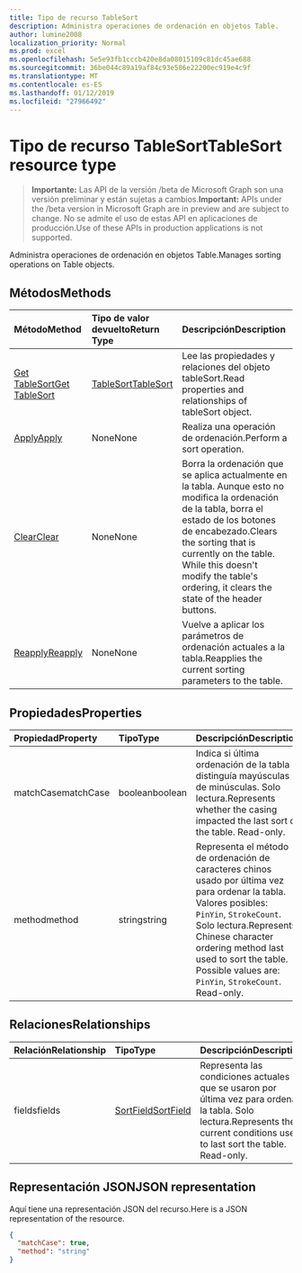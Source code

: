 ```yaml
---
title: Tipo de recurso TableSort
description: Administra operaciones de ordenación en objetos Table.
author: lumine2008
localization_priority: Normal
ms.prod: excel
ms.openlocfilehash: 5e5e93fb1cccb420e8da08015109c81dc45ae688
ms.sourcegitcommit: 36be044c89a19af84c93e586e22200ec919e4c9f
ms.translationtype: MT
ms.contentlocale: es-ES
ms.lasthandoff: 01/12/2019
ms.locfileid: "27966492"
---
```

# <a name="tablesort-resource-type"></a><span data-ttu-id="8a462-103">Tipo de recurso TableSort</span><span class="sxs-lookup"><span data-stu-id="8a462-103">TableSort resource type</span></span>

> <span data-ttu-id="8a462-104">**Importante:** Las API de la versión /beta de Microsoft Graph son una versión preliminar y están sujetas a cambios.</span><span class="sxs-lookup"><span data-stu-id="8a462-104">**Important:** APIs under the /beta version in Microsoft Graph are in preview and are subject to change.</span></span> <span data-ttu-id="8a462-105">No se admite el uso de estas API en aplicaciones de producción.</span><span class="sxs-lookup"><span data-stu-id="8a462-105">Use of these APIs in production applications is not supported.</span></span>

<span data-ttu-id="8a462-106">Administra operaciones de ordenación en objetos Table.</span><span class="sxs-lookup"><span data-stu-id="8a462-106">Manages sorting operations on Table objects.</span></span>


## <a name="methods"></a><span data-ttu-id="8a462-107">Métodos</span><span class="sxs-lookup"><span data-stu-id="8a462-107">Methods</span></span>

| <span data-ttu-id="8a462-108">Método</span><span class="sxs-lookup"><span data-stu-id="8a462-108">Method</span></span>           | <span data-ttu-id="8a462-109">Tipo de valor devuelto</span><span class="sxs-lookup"><span data-stu-id="8a462-109">Return Type</span></span>    |<span data-ttu-id="8a462-110">Descripción</span><span class="sxs-lookup"><span data-stu-id="8a462-110">Description</span></span>|
|:---------------|:--------|:----------|
|[<span data-ttu-id="8a462-111">Get TableSort</span><span class="sxs-lookup"><span data-stu-id="8a462-111">Get TableSort</span></span>](../api/tablesort-get.md) | [<span data-ttu-id="8a462-112">TableSort</span><span class="sxs-lookup"><span data-stu-id="8a462-112">TableSort</span></span>](tablesort.md) |<span data-ttu-id="8a462-113">Lee las propiedades y relaciones del objeto tableSort.</span><span class="sxs-lookup"><span data-stu-id="8a462-113">Read properties and relationships of tableSort object.</span></span>|
|[<span data-ttu-id="8a462-114">Apply</span><span class="sxs-lookup"><span data-stu-id="8a462-114">Apply</span></span>](../api/tablesort-apply.md)|<span data-ttu-id="8a462-115">None</span><span class="sxs-lookup"><span data-stu-id="8a462-115">None</span></span>|<span data-ttu-id="8a462-116">Realiza una operación de ordenación.</span><span class="sxs-lookup"><span data-stu-id="8a462-116">Perform a sort operation.</span></span>|
|[<span data-ttu-id="8a462-117">Clear</span><span class="sxs-lookup"><span data-stu-id="8a462-117">Clear</span></span>](../api/tablesort-clear.md)|<span data-ttu-id="8a462-118">None</span><span class="sxs-lookup"><span data-stu-id="8a462-118">None</span></span>|<span data-ttu-id="8a462-p102">Borra la ordenación que se aplica actualmente en la tabla. Aunque esto no modifica la ordenación de la tabla, borra el estado de los botones de encabezado.</span><span class="sxs-lookup"><span data-stu-id="8a462-p102">Clears the sorting that is currently on the table. While this doesn't modify the table's ordering, it clears the state of the header buttons.</span></span>|
|[<span data-ttu-id="8a462-121">Reapply</span><span class="sxs-lookup"><span data-stu-id="8a462-121">Reapply</span></span>](../api/tablesort-reapply.md)|<span data-ttu-id="8a462-122">None</span><span class="sxs-lookup"><span data-stu-id="8a462-122">None</span></span>|<span data-ttu-id="8a462-123">Vuelve a aplicar los parámetros de ordenación actuales a la tabla.</span><span class="sxs-lookup"><span data-stu-id="8a462-123">Reapplies the current sorting parameters to the table.</span></span>|

## <a name="properties"></a><span data-ttu-id="8a462-124">Propiedades</span><span class="sxs-lookup"><span data-stu-id="8a462-124">Properties</span></span>
| <span data-ttu-id="8a462-125">Propiedad</span><span class="sxs-lookup"><span data-stu-id="8a462-125">Property</span></span>     | <span data-ttu-id="8a462-126">Tipo</span><span class="sxs-lookup"><span data-stu-id="8a462-126">Type</span></span>   |<span data-ttu-id="8a462-127">Descripción</span><span class="sxs-lookup"><span data-stu-id="8a462-127">Description</span></span>|
|:---------------|:--------|:----------|
|<span data-ttu-id="8a462-128">matchCase</span><span class="sxs-lookup"><span data-stu-id="8a462-128">matchCase</span></span>|<span data-ttu-id="8a462-129">boolean</span><span class="sxs-lookup"><span data-stu-id="8a462-129">boolean</span></span>|<span data-ttu-id="8a462-p103">Indica si última ordenación de la tabla distinguía mayúsculas de minúsculas. Solo lectura.</span><span class="sxs-lookup"><span data-stu-id="8a462-p103">Represents whether the casing impacted the last sort of the table. Read-only.</span></span>|
|<span data-ttu-id="8a462-132">method</span><span class="sxs-lookup"><span data-stu-id="8a462-132">method</span></span>|<span data-ttu-id="8a462-133">string</span><span class="sxs-lookup"><span data-stu-id="8a462-133">string</span></span>|<span data-ttu-id="8a462-p104">Representa el método de ordenación de caracteres chinos usado por última vez para ordenar la tabla. Valores posibles: `PinYin`, `StrokeCount`. Solo lectura.</span><span class="sxs-lookup"><span data-stu-id="8a462-p104">Represents Chinese character ordering method last used to sort the table. Possible values are: `PinYin`, `StrokeCount`. Read-only.</span></span>|

## <a name="relationships"></a><span data-ttu-id="8a462-137">Relaciones</span><span class="sxs-lookup"><span data-stu-id="8a462-137">Relationships</span></span>
| <span data-ttu-id="8a462-138">Relación</span><span class="sxs-lookup"><span data-stu-id="8a462-138">Relationship</span></span> | <span data-ttu-id="8a462-139">Tipo</span><span class="sxs-lookup"><span data-stu-id="8a462-139">Type</span></span>   |<span data-ttu-id="8a462-140">Descripción</span><span class="sxs-lookup"><span data-stu-id="8a462-140">Description</span></span>|
|:---------------|:--------|:----------|
|<span data-ttu-id="8a462-141">fields</span><span class="sxs-lookup"><span data-stu-id="8a462-141">fields</span></span>|[<span data-ttu-id="8a462-142">SortField</span><span class="sxs-lookup"><span data-stu-id="8a462-142">SortField</span></span>](sortfield.md)|<span data-ttu-id="8a462-p105">Representa las condiciones actuales que se usaron por última vez para ordenar la tabla. Solo lectura.</span><span class="sxs-lookup"><span data-stu-id="8a462-p105">Represents the current conditions used to last sort the table. Read-only.</span></span>|

## <a name="json-representation"></a><span data-ttu-id="8a462-145">Representación JSON</span><span class="sxs-lookup"><span data-stu-id="8a462-145">JSON representation</span></span>

<span data-ttu-id="8a462-146">Aquí tiene una representación JSON del recurso.</span><span class="sxs-lookup"><span data-stu-id="8a462-146">Here is a JSON representation of the resource.</span></span>

<!-- {
  "blockType": "resource",
  "optionalProperties": [

  ],
  "@odata.type": "microsoft.graph.tableSort"
}-->

```json
{
  "matchCase": true,
  "method": "string"
}

```

<!-- uuid: 8fcb5dbc-d5aa-4681-8e31-b001d5168d79
2015-10-25 14:57:30 UTC -->
<!-- {
  "type": "#page.annotation",
  "description": "TableSort resource",
  "keywords": "",
  "section": "documentation",
  "tocPath": ""
}-->
